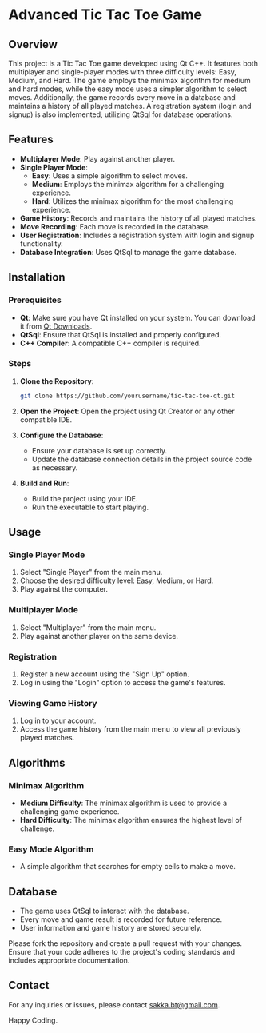# Advanced Tic Tac Toe Game

## Overview

This project is a Tic Tac Toe game developed using Qt C++. It features both multiplayer and single-player modes with three difficulty levels: Easy, Medium, and Hard. The game employs the minimax algorithm for medium and hard modes, while the easy mode uses a simpler algorithm to select moves. Additionally, the game records every move in a database and maintains a history of all played matches. A registration system (login and signup) is also implemented, utilizing QtSql for database operations.

## Features

- **Multiplayer Mode**: Play against another player.
- **Single Player Mode**:
  - **Easy**: Uses a simple algorithm to select moves.
  - **Medium**: Employs the minimax algorithm for a challenging experience.
  - **Hard**: Utilizes the minimax algorithm for the most challenging experience.
- **Game History**: Records and maintains the history of all played matches.
- **Move Recording**: Each move is recorded in the database.
- **User Registration**: Includes a registration system with login and signup functionality.
- **Database Integration**: Uses QtSql to manage the game database.

## Installation

### Prerequisites

- **Qt**: Make sure you have Qt installed on your system. You can download it from [Qt Downloads](https://www.qt.io/download).
- **QtSql**: Ensure that QtSql is installed and properly configured.
- **C++ Compiler**: A compatible C++ compiler is required.

### Steps

1. **Clone the Repository**:
   ```sh
   git clone https://github.com/yourusername/tic-tac-toe-qt.git
   ```

2. **Open the Project**:
   Open the project using Qt Creator or any other compatible IDE.

3. **Configure the Database**:
   - Ensure your database is set up correctly.
   - Update the database connection details in the project source code as necessary.

4. **Build and Run**:
   - Build the project using your IDE.
   - Run the executable to start playing.

## Usage

### Single Player Mode

1. Select "Single Player" from the main menu.
2. Choose the desired difficulty level: Easy, Medium, or Hard.
3. Play against the computer.

### Multiplayer Mode

1. Select "Multiplayer" from the main menu.
2. Play against another player on the same device.

### Registration

1. Register a new account using the "Sign Up" option.
2. Log in using the "Login" option to access the game's features.

### Viewing Game History

1. Log in to your account.
2. Access the game history from the main menu to view all previously played matches.

## Algorithms

### Minimax Algorithm

- **Medium Difficulty**: The minimax algorithm is used to provide a challenging game experience.
- **Hard Difficulty**: The minimax algorithm ensures the highest level of challenge.

### Easy Mode Algorithm

- A simple algorithm that searches for empty cells to make a move.

## Database

- The game uses QtSql to interact with the database.
- Every move and game result is recorded for future reference.
- User information and game history are stored securely.


Please fork the repository and create a pull request with your changes. Ensure that your code adheres to the project's coding standards and includes appropriate documentation.


## Contact

For any inquiries or issues, please contact [sakka.bt@gmail.com](mailto:sakka.bt@gmail.com).

Happy Coding.

